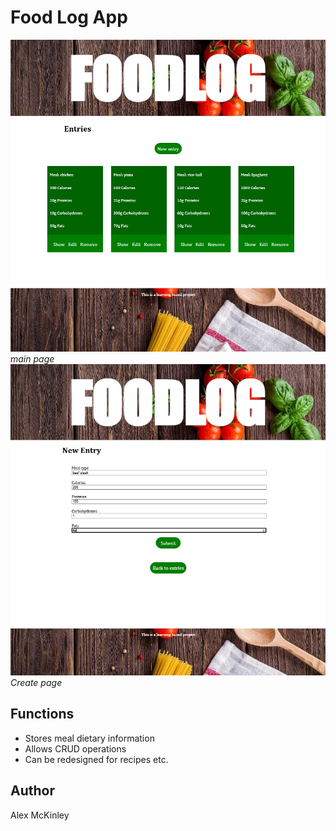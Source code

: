 # Food Log App

<img src="https://github.com/SapporoAlex/Food-log-app/blob/main/previews/fl1.jpg">
<i>main page</i>
<br>
<img src="https://github.com/SapporoAlex/Food-log-app/blob/main/previews/fl2.jpg">
<i>Create page</i>
<br>

## Functions
- Stores meal dietary information
- Allows CRUD operations
- Can be redesigned for recipes etc.

## Author
Alex McKinley
